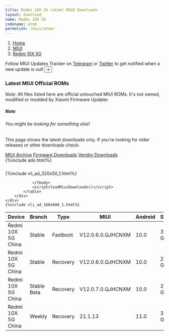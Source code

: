 ```yaml
---
title: Redmi 10X 5G (atom) MIUI Downloads
layout: download
name: Redmi 10X 5G
codename: atom
permalink: /miui/atom/
---
```

<nav aria-label="breadcrumb">
    <ol class="breadcrumb">
        <li class="breadcrumb-item"><a href="/">Home</a></li>
        <li class="breadcrumb-item"><a href="/miui/">MIUI</a></li>
        <li class="breadcrumb-item active" aria-current="page"><a href="/miui/atom/">Redmi 10X 5G</a></li>
    </ol>
</nav>
<div class="alert alert-primary alert-dismissible fade show" role="alert">
    Follow MIUI Updates Tracker on <a href="https://t.me/MIUIUpdatesTracker" class="alert-link">Telegram</a>
     or <a href="https://twitter.com/MiFwUpdater" class="alert-link">Twitter</a> to get notified when a new update is out!
    <button type="button" class="close" data-dismiss="alert" aria-label="Close">
        <span aria-hidden="true">&times;</span>
    </button>
</div>

### Latest MIUI Official ROMs
*Note*: All files listed here are official untouched MIUI ROMs. It's not owned, modified or modded by Xiaomi Firmware Updater.
<div class="card">
  <div class="card-body">
    <h5 class="card-title">Note</h5>
    <h6 class="card-subtitle mb-2 text-muted">You might be looking for something else!</h6>
    <p class="card-text">This page shows the latest downloads only.
     If you're looking for older releases or other downloads check:</p>
    <a href="/archive/miui/atom/" class="card-link">MIUI Archive</a>
    <a href="/firmware/atom/" class="card-link">Firmware Downloads</a>
    <a href="/vendor/atom/" class="card-link">Vendor Downloads</a>
  </div>
</div>
{%include ads.html%}
<div class="row justify-content-center">
    <div class="col-10">
        <div class="table-responsive-md" style="margin-top: 25px;">
            {%include vli_ad_320x50_1.html%}
            <table id="miui" class="display dt-responsive nowrap compact table table-striped table-hover table-sm">
                <thead class="thead-dark">
                    <tr>
                        <th data-ref="device">Device</th>
                        <th data-ref="branch">Branch</th>
                        <th data-ref="type">Type</th>
                        <th data-ref="miui">MIUI</th>
                        <th data-ref="android">Android</th>
                        <th data-ref="size">Size</th>
                        <th data-ref="size">Date</th>
                        <th data-ref="link">Link</th>
                    </tr>
                </thead>
                <tbody>
                <tr><td>Redmi 10X 5G China</td><td>Stable</td><td>Fastboot</td><td>V12.0.6.0.QJHCNXM</td><td>10.0</td><td>3.7 GB</td><td>2020-12-17</td><td><a href="/miui/atom/stable/V12.0.6.0.QJHCNXM/">Download</a></td></tr>
<tr><td>Redmi 10X 5G China</td><td>Stable</td><td>Recovery</td><td>V12.0.6.0.QJHCNXM</td><td>10.0</td><td>2.6 GB</td><td>2020-12-23</td><td><a href="/miui/atom/stable/V12.0.6.0.QJHCNXM/">Download</a></td></tr>
<tr><td>Redmi 10X 5G China</td><td>Stable Beta</td><td>Recovery</td><td>V12.0.7.0.QJHCNXM</td><td>10.0</td><td>2.6 GB</td><td>2021-01-12</td><td><a href="/miui/atom/stable beta/V12.0.7.0.QJHCNXM/">Download</a></td></tr>
<tr><td>Redmi 10X 5G China</td><td>Weekly</td><td>Recovery</td><td>21.1.13</td><td>11.0</td><td>3.0 GB</td><td>2021-01-14</td><td><a href="/miui/atom/weekly/21.1.13/">Download</a></td></tr>

                </tbody>
                <script>loadMiuiDownloads()</script>
            </table>
        </div>
    </div>
    {%include vli_ad_160x600_1.html%}
</div>
